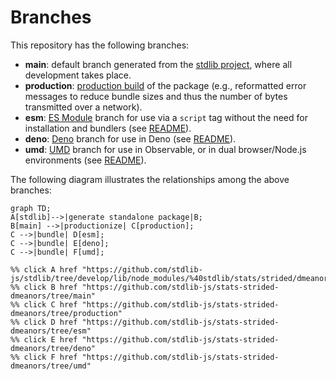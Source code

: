 <!--

@license Apache-2.0

Copyright (c) 2022 The Stdlib Authors.

Licensed under the Apache License, Version 2.0 (the "License");
you may not use this file except in compliance with the License.
You may obtain a copy of the License at

    http://www.apache.org/licenses/LICENSE-2.0

Unless required by applicable law or agreed to in writing, software
distributed under the License is distributed on an "AS IS" BASIS,
WITHOUT WARRANTIES OR CONDITIONS OF ANY KIND, either express or implied.
See the License for the specific language governing permissions and
limitations under the License.

-->

# Branches

This repository has the following branches:

-   **main**: default branch generated from the [stdlib project][stdlib-url], where all development takes place.
-   **production**: [production build][production-url] of the package (e.g., reformatted error messages to reduce bundle sizes and thus the number of bytes transmitted over a network).
-   **esm**: [ES Module][esm-url] branch for use via a `script` tag without the need for installation and bundlers (see [README][esm-readme]).
-   **deno**: [Deno][deno-url] branch for use in Deno (see [README][deno-readme]).
-   **umd**: [UMD][umd-url] branch for use in Observable, or in dual browser/Node.js environments (see [README][umd-readme]).

The following diagram illustrates the relationships among the above branches:

```mermaid
graph TD;
A[stdlib]-->|generate standalone package|B;
B[main] -->|productionize| C[production];
C -->|bundle| D[esm];
C -->|bundle| E[deno];
C -->|bundle| F[umd];

%% click A href "https://github.com/stdlib-js/stdlib/tree/develop/lib/node_modules/%40stdlib/stats/strided/dmeanors"
%% click B href "https://github.com/stdlib-js/stats-strided-dmeanors/tree/main"
%% click C href "https://github.com/stdlib-js/stats-strided-dmeanors/tree/production"
%% click D href "https://github.com/stdlib-js/stats-strided-dmeanors/tree/esm"
%% click E href "https://github.com/stdlib-js/stats-strided-dmeanors/tree/deno"
%% click F href "https://github.com/stdlib-js/stats-strided-dmeanors/tree/umd"
```

[stdlib-url]: https://github.com/stdlib-js/stdlib/tree/develop/lib/node_modules/%40stdlib/stats/strided/dmeanors
[production-url]: https://github.com/stdlib-js/stats-strided-dmeanors/tree/production
[deno-url]: https://github.com/stdlib-js/stats-strided-dmeanors/tree/deno
[deno-readme]: https://github.com/stdlib-js/stats-strided-dmeanors/blob/deno/README.md
[umd-url]: https://github.com/stdlib-js/stats-strided-dmeanors/tree/umd
[umd-readme]: https://github.com/stdlib-js/stats-strided-dmeanors/blob/umd/README.md
[esm-url]: https://github.com/stdlib-js/stats-strided-dmeanors/tree/esm
[esm-readme]: https://github.com/stdlib-js/stats-strided-dmeanors/blob/esm/README.md